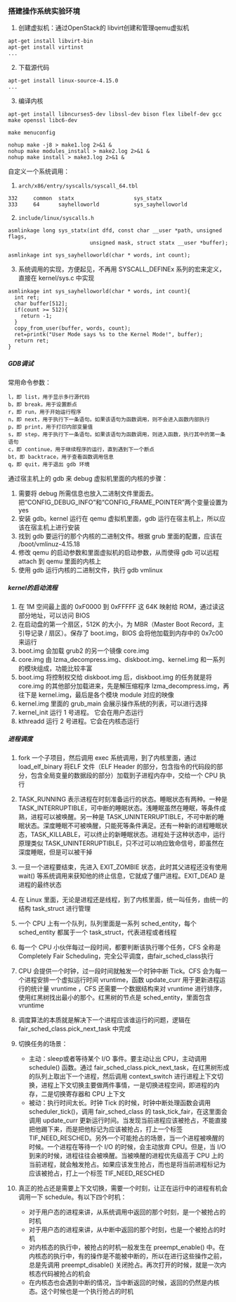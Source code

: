 ### 搭建操作系统实验环境

1. 创建虚拟机：通过OpenStack的 libvirt创建和管理qemu虚拟机

```
apt-get install libvirt-bin
apt-get install virtinst
...
```

2. 下载源代码

```
apt-get install linux-source-4.15.0
...
```

3. 编译内核

```
apt-get install libncurses5-dev libssl-dev bison flex libelf-dev gcc make openssl libc6-dev

make menuconfig

nohup make -j8 > make1.log 2>&1 &
nohup make modules_install > make2.log 2>&1 &
nohup make install > make3.log 2>&1 &
```

自定义一个系统调用：

1. `arch/x86/entry/syscalls/syscall_64.tbl`

```
332     common  statx                   sys_statx
333     64      sayhelloworld           sys_sayhelloworld
```

2. `include/linux/syscalls.h`

```
asmlinkage long sys_statx(int dfd, const char __user *path, unsigned flags,
                          unsigned mask, struct statx __user *buffer);

asmlinkage int sys_sayhelloworld(char * words, int count);
```

3. 系统调用的实现，方便起见，不再用 SYSCALL_DEFINEx 系列的宏来定义，直接在 kernel/sys.c 中实现

```
asmlinkage int sys_sayhelloworld(char * words, int count){
  int ret;
  char buffer[512];
  if(count >= 512){
    return -1;
  }
  copy_from_user(buffer, words, count);
  ret=printk("User Mode says %s to the Kernel Mode!", buffer);
  return ret;
}
```

##### GDB调试

常用命令参数：

```
l，即 list，用于显示多行源代码
b，即 break，用于设置断点
r，即 run，用于开始运行程序
n，即 next，用于执行下一条语句。如果该语句为函数调用，则不会进入函数内部执行
p，即 print，用于打印内部变量值
s，即 step，用于执行下一条语句。如果该语句为函数调用，则进入函数，执行其中的第一条语句
c，即 continue，用于继续程序的运行，直到遇到下一个断点
bt，即 backtrace，用于查看函数调用信息
q，即 quit，用于退出 gdb 环境
```

 通过宿主机上的 gdb 来 debug 虚拟机里面的内核的步骤：

1. 需要将 debug 所需信息也放入二进制文件里面去。把“CONFIG_DEBUG_INFO”和“CONFIG_FRAME_POINTER”两个变量设置为 yes
2. 安装 gdb。kernel 运行在 qemu 虚拟机里面，gdb 运行在宿主机上，所以应该在宿主机上进行安装
3. 找到 gdb 要运行的那个内核的二进制文件。根据 grub 里面的配置，应该在 /boot/vmlinuz-4.15.18 
4. 修改 qemu 的启动参数和里面虚拟机的启动参数，从而使得 gdb 可以远程 attach 到 qemu 里面的内核上
5. 使用 gdb 运行内核的二进制文件，执行 gdb vmlinux

##### kernel的启动流程

1. 在 1M 空间最上面的 0xF0000 到 0xFFFFF 这 64K 映射给 ROM，通过读这部分地址，可以访问 BIOS 
2. 在启动盘的第一个扇区，512K 的大小，为 MBR（Master Boot Record，主引导记录 / 扇区）。保存了 boot.img，BIOS 会将他加载到内存中的 0x7c00 来运行
3. boot.img 会加载 grub2 的另一个镜像 core.img
4. core.img 由 lzma_decompress.img、diskboot.img、kernel.img 和一系列的模块组成，功能比较丰富
5. boot.img 将控制权交给 diskboot.img 后，diskboot.img 的任务就是将 core.img 的其他部分加载进来，先是解压缩程序 lzma_decompress.img，再往下是 kernel.img，最后是各个模块 module 对应的映像
6. kernel.img 里面的 grub_main 会展示操作系统的列表，可以进行选择
7. kernel_init 运行 1 号进程。 它会在用户态运行
8. kthreadd 运行 2 号进程。它会在内核态运行

##### 进程调度

1. fork 一个子项目，然后调用 exec 系统调用，到了内核里面，通过 load_elf_binary 将ELF 文件（ELF Header 的部分，包含指令的代码段的部分，包含全局变量的数据段的部分）加载到子进程内存中，交给一个 CPU 执行
2. TASK_RUNNING 表示进程在时刻准备运行的状态。睡眠状态有两种。一种是 TASK_INTERRUPTIBLE，可中断的睡眠状态。浅睡眠虽然在睡眠，等条件成熟，进程可以被唤醒。另一种是 TASK_UNINTERRUPTIBLE，不可中断的睡眠状态。深度睡眠不可被唤醒，只能死等条件满足。还有一种新的进程睡眠状态，TASK_KILLABLE，可以终止的新睡眠状态。进程处于这种状态中，运行原理类似 TASK_UNINTERRUPTIBLE，只不过可以响应致命信号，即虽然在深度睡眠，但是可以被干掉
3. 一旦一个进程要结束，先进入 EXIT_ZOMBIE 状态，此时其父进程还没有使用 wait() 等系统调用来获知他的终止信息，它就成了僵尸进程。EXIT_DEAD 是进程的最终状态
4. 在 Linux 里面，无论是进程还是线程，到了内核里面，统一叫任务，由统一的结构 task_struct 进行管理
5. 一个 CPU 上有一个队列，队列里面是一系列 sched_entity，每个 sched_entity 都属于一个 task_struct，代表进程或者线程
6. 每一个 CPU 小伙伴每过一段时间，都要判断该执行哪个任务，CFS 全称是 Completely Fair Scheduling，完全公平调度，由fair_sched_class执行
7. CPU 会提供一个时钟，过一段时间就触发一个时钟中断 Tick。CFS 会为每一个进程安排一个虚拟运行时间 vruntime，函数 update_curr 用于更新进程运行的统计量 vruntime ，CFS 还需要一个数据结构来对 vruntime 进行排序，使用红黑树找出最小的那个。红黑树的节点是 sched_entity，里面包含 vruntime
8. 调度算法的本质就是解决下一个进程应该谁运行的问题，逻辑在 fair_sched_class.pick_next_task 中完成
9. 切换任务的场景：
   * 主动：sleep或者等待某个 I/O 事件。要主动让出 CPU，主动调用 schedule() 函数。通过 fair_sched_class.pick_next_task，在红黑树形成的队列上取出下一个进程，然后调用 context_switch 进行进程上下文切换，进程上下文切换主要做两件事情，一是切换进程空间，即进程的内存，二是切换寄存器和 CPU 上下文
   * 被动：执行时间太长。时钟 Tick 的时候，时钟中断处理函数会调用 scheduler_tick()，调用 fair_sched_class 的 task_tick_fair，在这里面会调用 update_curr 更新运行时间。当发现当前进程应该被抢占，不能直接把他踢下来，而是把他标记为应该被抢占，打上一个标签 TIF_NEED_RESCHED。另外一个可能抢占的场景，当一个进程被唤醒的时候。一个进程在等待一个 I/O 的时候，会主动放弃 CPU。但是，当 I/O 到来的时候，进程往往会被唤醒。当被唤醒的进程优先级高于 CPU 上的当前进程，就会触发抢占。如果应该发生抢占，而也是将当前进程标记为应该被抢占，打上一个标签 TIF_NEED_RESCHED

10. 真正的抢占还是需要上下文切换，需要一个时刻，让正在运行中的进程有机会调用一下 schedule。有以下四个时机：
    * 对于用户态的进程来讲，从系统调用中返回的那个时刻，是一个被抢占的时机
    * 对于用户态的进程来讲，从中断中返回的那个时刻，也是一个被抢占的时机
    * 对内核态的执行中，被抢占的时机一般发生在 preempt_enable() 中。在内核态的执行中，有的操作是不能被中断的，所以在进行这些操作之前，总是先调用 preempt_disable() 关闭抢占。再次打开的时候，就是一次内核态代码被抢占的机会
    * 在内核态也会遇到中断的情况，当中断返回的时候，返回的仍然是内核态。这个时候也是一个执行抢占的时机

